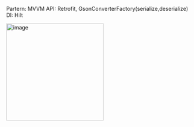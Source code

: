 Partern: MVVM
API: Retrofit, GsonConverterFactory(serialize,deserialize)
DI: Hilt


<img width="258" alt="image" src="https://github.com/user-attachments/assets/54fccaac-d1a8-4bd0-9b38-7f7e9cd6c97d" />
